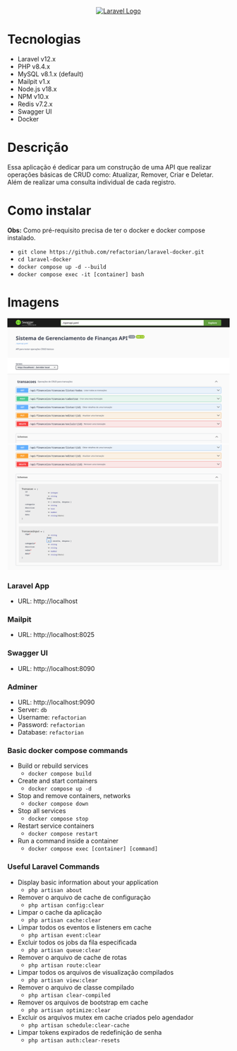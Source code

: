 <p align="center"><a href="https://laravel.com" target="_blank"><img src="https://raw.githubusercontent.com/laravel/art/master/logo-lockup/5%20SVG/2%20CMYK/1%20Full%20Color/laravel-logolockup-cmyk-red.svg" width="400" alt="Laravel Logo"></a></p>

# Tecnologias
- Laravel v12.x
- PHP v8.4.x
- MySQL v8.1.x (default)
- Mailpit v1.x
- Node.js v18.x
- NPM v10.x
- Redis v7.2.x
- Swagger UI
- Docker

# Descrição
Essa aplicação é dedicar para um construção de uma API que realizar operações básicas de CRUD como: Atualizar, Remover, Criar e Deletar. Além de realizar uma consulta individual de cada registro.

# Como instalar
**Obs:** Como pré-requisito precisa de ter o docker e docker compose instalado.

- `git clone https://github.com/refactorian/laravel-docker.git`
- `cd laravel-docker`
- `docker compose up -d --build`
- `docker compose exec -it [container] bash`

# Imagens

![Imagem da aplicação](imagens/swagger01.png)
![Imagem da aplicação](imagens/swagger02.png)
<!-- Substitua o caminho acima pelo caminho real da sua imagem -->

### Laravel App
- URL: http://localhost

### Mailpit
- URL: http://localhost:8025

### Swagger UI
- URL: http://localhost:8090

### Adminer
- URL: http://localhost:9090
- Server: `db`
- Username: `refactorian`
- Password: `refactorian`
- Database: `refactorian`

### Basic docker compose commands
- Build or rebuild services
    - `docker compose build`
- Create and start containers
    - `docker compose up -d`
- Stop and remove containers, networks
    - `docker compose down`
- Stop all services
    - `docker compose stop`
- Restart service containers
    - `docker compose restart`
- Run a command inside a container
    - `docker compose exec [container] [command]`

### Useful Laravel Commands
- Display basic information about your application
    - `php artisan about`
- Remover o arquivo de cache de configuração
    - `php artisan config:clear`
- Limpar o cache da aplicação
    - `php artisan cache:clear`
- Limpar todos os eventos e listeners em cache
    - `php artisan event:clear`
- Excluir todos os jobs da fila especificada
    - `php artisan queue:clear`
- Remover o arquivo de cache de rotas
    - `php artisan route:clear`
- Limpar todos os arquivos de visualização compilados
    - `php artisan view:clear`
- Remover o arquivo de classe compilado
    - `php artisan clear-compiled`
- Remover os arquivos de bootstrap em cache
    - `php artisan optimize:clear`
- Excluir os arquivos mutex em cache criados pelo agendador
    - `php artisan schedule:clear-cache`
- Limpar tokens expirados de redefinição de senha
    - `php artisan auth:clear-resets`
